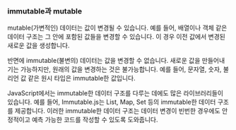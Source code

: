 ### immutable과 mutable

mutable(가변적인) 데이터는 값이 변경될 수 있습니다.
예를 들어, 배열이나 객체 같은 데이터 구조는 그 안에 포함된 값들을 변경할 수 있습니다. 이 경우 이전 값에서 변경된 새로운 값을 생성합니다.

반면에 immutable(불변의) 데이터는 값을 변경할 수 없습니다.
새로운 값을 만들어내기는 가능하지만, 원래의 값을 변경하는 것은 불가능합니다.
예를 들어, 문자열, 숫자, 불리언 값 같은 원시 타입은 immutable한 값입니다.

JavaScript에서는 immutable한 데이터 구조를 다루는 데에도 많은 라이브러리들이 있습니다.
예를 들어, Immutable.js는 List, Map, Set 등의 immutable한 데이터 구조를 제공합니다.
이러한 immutable한 데이터 구조는 데이터 변경이 빈번한 경우에도 안정적이고 예측 가능한 코드를 작성할 수 있도록 도와줍니다.
